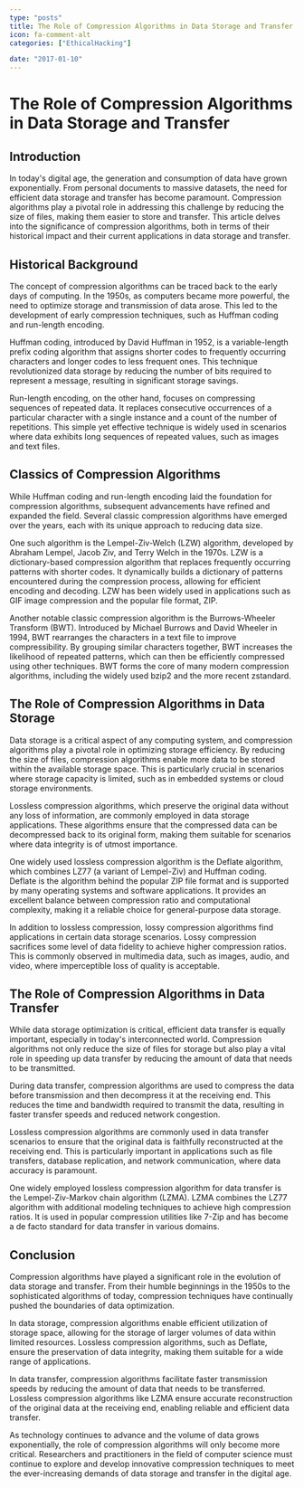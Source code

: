 ```yaml
---
type: "posts"
title: The Role of Compression Algorithms in Data Storage and Transfer
icon: fa-comment-alt
categories: ["EthicalHacking"]

date: "2017-01-10"
---
```




# The Role of Compression Algorithms in Data Storage and Transfer

## Introduction

In today's digital age, the generation and consumption of data have grown exponentially. From personal documents to massive datasets, the need for efficient data storage and transfer has become paramount. Compression algorithms play a pivotal role in addressing this challenge by reducing the size of files, making them easier to store and transfer. This article delves into the significance of compression algorithms, both in terms of their historical impact and their current applications in data storage and transfer.

## Historical Background

The concept of compression algorithms can be traced back to the early days of computing. In the 1950s, as computers became more powerful, the need to optimize storage and transmission of data arose. This led to the development of early compression techniques, such as Huffman coding and run-length encoding.

Huffman coding, introduced by David Huffman in 1952, is a variable-length prefix coding algorithm that assigns shorter codes to frequently occurring characters and longer codes to less frequent ones. This technique revolutionized data storage by reducing the number of bits required to represent a message, resulting in significant storage savings.

Run-length encoding, on the other hand, focuses on compressing sequences of repeated data. It replaces consecutive occurrences of a particular character with a single instance and a count of the number of repetitions. This simple yet effective technique is widely used in scenarios where data exhibits long sequences of repeated values, such as images and text files.

## Classics of Compression Algorithms

While Huffman coding and run-length encoding laid the foundation for compression algorithms, subsequent advancements have refined and expanded the field. Several classic compression algorithms have emerged over the years, each with its unique approach to reducing data size.

One such algorithm is the Lempel-Ziv-Welch (LZW) algorithm, developed by Abraham Lempel, Jacob Ziv, and Terry Welch in the 1970s. LZW is a dictionary-based compression algorithm that replaces frequently occurring patterns with shorter codes. It dynamically builds a dictionary of patterns encountered during the compression process, allowing for efficient encoding and decoding. LZW has been widely used in applications such as GIF image compression and the popular file format, ZIP.

Another notable classic compression algorithm is the Burrows-Wheeler Transform (BWT). Introduced by Michael Burrows and David Wheeler in 1994, BWT rearranges the characters in a text file to improve compressibility. By grouping similar characters together, BWT increases the likelihood of repeated patterns, which can then be efficiently compressed using other techniques. BWT forms the core of many modern compression algorithms, including the widely used bzip2 and the more recent zstandard.

## The Role of Compression Algorithms in Data Storage

Data storage is a critical aspect of any computing system, and compression algorithms play a pivotal role in optimizing storage efficiency. By reducing the size of files, compression algorithms enable more data to be stored within the available storage space. This is particularly crucial in scenarios where storage capacity is limited, such as in embedded systems or cloud storage environments.

Lossless compression algorithms, which preserve the original data without any loss of information, are commonly employed in data storage applications. These algorithms ensure that the compressed data can be decompressed back to its original form, making them suitable for scenarios where data integrity is of utmost importance.

One widely used lossless compression algorithm is the Deflate algorithm, which combines LZ77 (a variant of Lempel-Ziv) and Huffman coding. Deflate is the algorithm behind the popular ZIP file format and is supported by many operating systems and software applications. It provides an excellent balance between compression ratio and computational complexity, making it a reliable choice for general-purpose data storage.

In addition to lossless compression, lossy compression algorithms find applications in certain data storage scenarios. Lossy compression sacrifices some level of data fidelity to achieve higher compression ratios. This is commonly observed in multimedia data, such as images, audio, and video, where imperceptible loss of quality is acceptable.

## The Role of Compression Algorithms in Data Transfer

While data storage optimization is critical, efficient data transfer is equally important, especially in today's interconnected world. Compression algorithms not only reduce the size of files for storage but also play a vital role in speeding up data transfer by reducing the amount of data that needs to be transmitted.

During data transfer, compression algorithms are used to compress the data before transmission and then decompress it at the receiving end. This reduces the time and bandwidth required to transmit the data, resulting in faster transfer speeds and reduced network congestion.

Lossless compression algorithms are commonly used in data transfer scenarios to ensure that the original data is faithfully reconstructed at the receiving end. This is particularly important in applications such as file transfers, database replication, and network communication, where data accuracy is paramount.

One widely employed lossless compression algorithm for data transfer is the Lempel-Ziv-Markov chain algorithm (LZMA). LZMA combines the LZ77 algorithm with additional modeling techniques to achieve high compression ratios. It is used in popular compression utilities like 7-Zip and has become a de facto standard for data transfer in various domains.

## Conclusion

Compression algorithms have played a significant role in the evolution of data storage and transfer. From their humble beginnings in the 1950s to the sophisticated algorithms of today, compression techniques have continually pushed the boundaries of data optimization.

In data storage, compression algorithms enable efficient utilization of storage space, allowing for the storage of larger volumes of data within limited resources. Lossless compression algorithms, such as Deflate, ensure the preservation of data integrity, making them suitable for a wide range of applications.

In data transfer, compression algorithms facilitate faster transmission speeds by reducing the amount of data that needs to be transferred. Lossless compression algorithms like LZMA ensure accurate reconstruction of the original data at the receiving end, enabling reliable and efficient data transfer.

As technology continues to advance and the volume of data grows exponentially, the role of compression algorithms will only become more critical. Researchers and practitioners in the field of computer science must continue to explore and develop innovative compression techniques to meet the ever-increasing demands of data storage and transfer in the digital age.